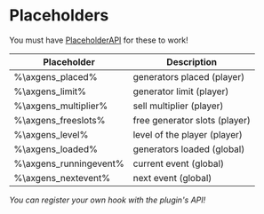 # Placeholders

You must have <font color="#1f67ff">[PlaceholderAPI](https://placeholderapi.com/)</font> for these to work!

| Placeholder            | Description                   |
|------------------------|-------------------------------|
| %\axgens_placed%       | generators placed (player)    |
| %\axgens_limit%        | generator limit (player)      |
| %\axgens_multiplier%   | sell multiplier (player)      |
| %\axgens_freeslots%    | free generator slots (player) |
| %\axgens_level%        | level of the player (player)  |
| %\axgens_loaded%       | generators loaded (global)    |
| %\axgens_runningevent% | current event (global)        |
| %\axgens_nextevent%    | next event (global)           |

<i>You can register your own hook with the plugin's API!</i>
